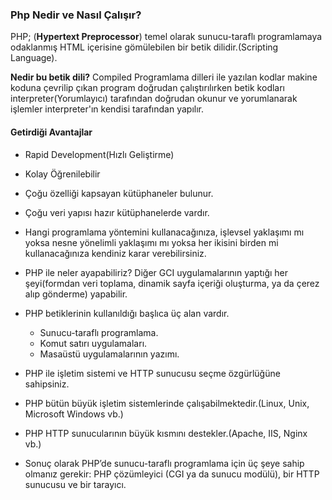 ### Php Nedir ve Nasıl Çalışır?

PHP; (**Hypertext Preprocessor**) temel olarak sunucu-taraflı programlamaya odaklanmış HTML içerisine gömülebilen bir betik dilidir.(Scripting Language).

**Nedir bu betik dili?** Compiled Programlama dilleri ile yazılan kodlar makine koduna çevrilip çıkan program doğrudan çalıştırılırken betik kodları interpreter(Yorumlayıcı) tarafından doğrudan okunur ve yorumlanarak işlemler interpreter'ın kendisi tarafından yapılır.

#### Getirdiği Avantajlar
- Rapid Development(Hızlı Geliştirme)
- Kolay Öğrenilebilir
- Çoğu özelliği kapsayan kütüphaneler bulunur.
- Çoğu veri yapısı hazır kütüphanelerde vardır.

- Hangi programlama yöntemini kullanacağınıza, işlevsel yaklaşımı mı yoksa nesne yönelimli yaklaşımı mı yoksa her ikisini birden mi kullanacağınıza kendiniz karar verebilirsiniz.
- PHP ile neler ayapabiliriz? Diğer GCI uygulamalarının yaptığı her şeyi(formdan veri toplama, dinamik sayfa içeriği oluşturma, ya da çerez alıp gönderme) yapabilir.
- PHP betiklerinin kullanıldığı başlıca üç alan vardır.
  - Sunucu-taraflı programlama.
  - Komut satırı uygulamaları.
  - Masaüstü uygulamalarının yazımı.
- PHP ile işletim sistemi ve HTTP sunucusu seçme özgürlüğüne sahipsiniz.
- PHP bütün büyük işletim sistemlerinde çalışabilmektedir.(Linux, Unix, Microsoft Windows vb.)
- PHP HTTP sunucularının büyük kısmını destekler.(Apache, IIS, Nginx vb.)
- Sonuç olarak PHP’de sunucu-taraflı programlama için üç şeye sahip olmanız gerekir: PHP çözümleyici (CGI ya da sunucu modülü), bir HTTP sunucusu ve bir tarayıcı.
